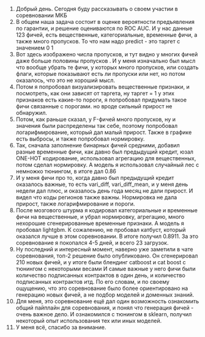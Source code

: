 1. Добрый день. Сегодня буду рассказывать о своем участии в соревновании МКБ
2. В общем наша задача состоит в оценке вероятности предъявления по гарантии, и решение оцениваются по ROC AUC. И у нас данные 123 фичей, есть вещественные, категориальные, временные фичи, а также много пропусков. То что нам надо predict - это таргет с значением 0 1
3. Вот здесь изображено числа пропусков, и тут видно у многих фичей даже больше половины пропусков . И у меня изначально был мысл что вообще убрать те фичи, у которых много пропусков, или создать флаги, которые показывают есть ли пропуски или нет, но потом оказалось, что это не хороший мысл. 
4. Потом я попробовал визуализировать вещественные признаки, и посмотреть, как они зависят от таргета, ну таргет = 1 у этих признаков есть какие-то пороги, я попробовал придумать такое фичи связанные с порогами. но вроде сильный прирост не обнаружил.
5. Потом, как раньше сказал, у F-фичей много пропусков, ну и значения были распределены так себе, поэтому попробовал логарифмирование, который дал малый прирост. Также в графике есть выбросы, и также попробовал  нормировку. 
6. Так, сначала заполнение бинарных фичей средними, добавил разные временные фичи, как давно был предыдущий кредит, юзал ONE-HOT кодирование, использовал агрегацию для вещественных, потом сделал нормировку. А модель я использовал случайный лес с немножко тюнингом, в итоге дал 0.86 
7. И у меня фичи про то, когда давно был предыдущий кредит оказалось важные, то есть vari_diff, vari_diff_mean, и у меня день недели дал плюс, и оказалось день года месяц не дали прирост. И видел что коды регионов также важны. Нормировка не дала прирост, также логарифмирование и пороги.
8. После мозгового штурма я кодировал категориальные и временные фичи на вещественные, и убрал нормировку, агрегацию, много нехорошие сгенерированные временные признаки.  А модель я пробовал lightgbm. К сожалению, не пробовал катбуст, который оказался лучше в этом соревновании. В итоге получил 0.8911. За это соревнование я покопался 4-5 дней, и всего 23 загрузок.
9. Ну последний и интересный момент, наверно уже заметили в чате соревнования, топ-2 решение было опубликовано. Он сгенерировал 210 новых фичей, и у итоге были блендинг catboost и cat boost с тюнингом с некоторыми весами И самые важные у него фичи были количество подписанных контрактов в один день, и количество подписанных контрактов итд. По его словам, и по своему ощущению, что это соревнование было более ориентировано на генерацию новых фичей, а не подбор моделей и доменных знаний. 
10. Для меня, это соревнование ещё дал один возможность ознакомить общий пайплайн для соревнования, и понял что генерация фичей - очень важное дело. И ознакомился с тюнингом в sklearn, получил некоторый опыт использования тех или иных моделей.
11. У меня всё, спасибо за внимание.

